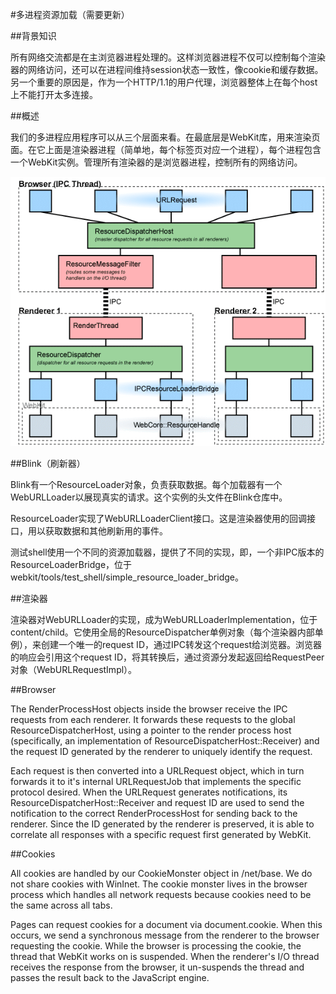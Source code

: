 #多进程资源加载（需要更新）

##背景知识

所有网络交流都是在主浏览器进程处理的。这样浏览器进程不仅可以控制每个渲染器的网络访问，还可以在进程间维持session状态一致性，像cookie和缓存数据。另一个重要的原因是，作为一个HTTP/1.1的用户代理，浏览器整体上在每个host上不能打开太多连接。

##概述

我们的多进程应用程序可以从三个层面来看。在最底层是WebKit库，用来渲染页面。在它上面是渲染器进程（简单地，每个标签页对应一个进程），每个进程包含一个WebKit实例。管理所有渲染器的是浏览器进程，控制所有的网络访问。


![](../Resource-loading.png)


##Blink（刷新器）

Blink有一个ResourceLoader对象，负责获取数据。每个加载器有一个WebURLLoader以展现真实的请求。这个实例的头文件在Blink仓库中。

ResourceLoader实现了WebURLLoaderClient接口。这是渲染器使用的回调接口，用以获取数据和其他刷新用的事件。

测试shell使用一个不同的资源加载器，提供了不同的实现，即，一个非IPC版本的ResourceLoaderBridge，位于webkit/tools/test_shell/simple_resource_loader_bridge。

##渲染器

渲染器对WebURLLoader的实现，成为WebURLLoaderImplementation，位于content/child。它使用全局的ResourceDispatcher单例对象（每个渲染器内部单例），来创建一个唯一的request ID，通过IPC转发这个request给浏览器。浏览器的响应会引用这个request ID，将其转换后，通过资源分发起返回给RequestPeer对象（WebURLRequestImpl）。

##Browser

The RenderProcessHost objects inside the browser receive the IPC requests from each renderer. It forwards these requests to the global ResourceDispatcherHost, using a pointer to the render process host (specifically, an implementation of ResourceDispatcherHost::Receiver) and the request ID generated by the renderer to uniquely identify the request.

Each request is then converted into a URLRequest object, which in turn forwards it to it's internal URLRequestJob that implements the specific protocol desired. When the URLRequest generates notifications, its ResourceDispatcherHost::Receiver and request ID are used to send the notification to the correct RenderProcessHost for sending back to the renderer. Since the ID generated by the renderer is preserved, it is able to correlate all responses with a specific request first generated by WebKit.

##Cookies

All cookies are handled by our CookieMonster object in /net/base. We do not share cookies with WinInet. The cookie monster lives in the browser process which handles all network requests because cookies need to be the same across all tabs.

Pages can request cookies for a document via document.cookie. When this occurs, we send a synchronous message from the renderer to the browser requesting the cookie. While the browser is processing the cookie, the thread that WebKit works on is suspended. When the renderer's I/O thread receives the response from the browser, it un-suspends the thread and passes the result back to the JavaScript engine.